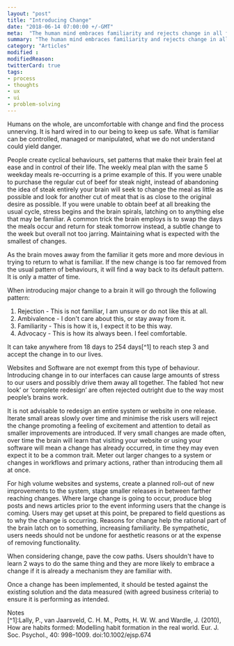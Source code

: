 ```yaml
---
layout: "post"
title: "Introducing Change"
date: "2018-06-14 07:00:00 +/-GMT"
meta:  "The human mind embraces familiarity and rejects change in all forms"
summary: "The human mind embraces familiarity and rejects change in all forms"
category: "Articles"
modified :
modifiedReason:
twitterCard: true
tags:
- process
- thoughts
- ux
- ui
- problem-solving
---
```


Humans on the whole, are uncomfortable with change and find the process unnerving. It is hard wired in to our being to keep us safe. What is familiar can be controlled, managed or manipulated, what we do not understand could yield danger.

People create cyclical behaviours, set patterns that make their brain feel at ease and in control of their life. The weekly meal plan with the same 5 weekday meals re-occurring is a prime example of this. If you were unable to purchase the regular cut of beef for steak night, instead of abandoning the idea of steak entirely your brain will seek to change the meal as little as possible and look for another cut of meat that is as close to the original desire as possible. If you were unable to obtain beef at all breaking the usual cycle, stress begins and the brain spirals, latching on to anything else that may be familiar. A common trick the brain employs is to swap the days the meals occur and return for steak tomorrow instead, a subtle change to the week but overall not too jarring. Maintaining what is expected with the smallest of changes.

As the brain moves away from the familiar it gets more and more devious in trying to return to what is familiar. If the new change is too far removed from the usual pattern of behaviours, it will find a way back to its default pattern. It is only a matter of time.

When introducing major change to a brain it will go through the following pattern:

1.  Rejection - This is not familiar, I am unsure or do not like this at all.
2.  Ambivalence - I don't care about this, or stay away from it.
3.  Familiarity - This is how it is, I expect it to be this way.
4.  Advocacy - This is how its always been. I feel comfortable.

It can take anywhere from 18 days to 254 days[^1] to reach step 3 and accept the change in to our lives.

Websites and Software are not exempt from this type of behaviour. Introducing change in to our interfaces can cause large amounts of stress to our users and possibly drive them away all together. The fabled ‘hot new look’ or ‘complete redesign’ are often rejected outright due to the way most people’s brains work.

It is not advisable to redesign an entire system or website in one release. Iterate small areas slowly over time and minimise the risk users will reject the change promoting a feeling of excitement and attention to detail as smaller improvements are introduced. If very small changes are made often, over time the brain will learn that visiting your website or using your software will mean a change has already occurred, in time they may even expect it to be a common trait. Meter out larger changes to a system or changes in workflows and primary actions, rather than introducing them all at once.

For high volume websites and systems, create a planned roll-out of new improvements to the system, stage smaller releases in between farther reaching changes. Where large change is going to occur, produce blog posts and news articles prior to the event informing users that the change is coming. Users may get upset at this point, be prepared to field questions as to why the change is occurring. Reasons for change help the rational part of the brain latch on to something, increasing familiarity. Be sympathetic, users needs should not be undone for aesthetic reasons or at the expense of removing functionality.

When considering change, pave the cow paths. Users shouldn't have to learn 2 ways to do the same thing and they are more likely to embrace a change if it is already a mechanism they are familiar with.

Once a change has been implemented, it should be tested against the existing solution and the data measured (with agreed business criteria) to ensure it is performing as intended.

<div class="f-mono black f7 ttu" data-type="notes"><span>Notes</span></div>
[^1]:Lally, P., van Jaarsveld, C. H. M., Potts, H. W. W. and Wardle, J. (2010), How are habits formed: Modelling habit formation in the real world. Eur. J. Soc. Psychol., 40: 998–1009. doi:10.1002/ejsp.674
